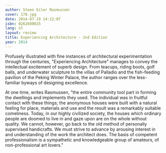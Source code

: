 ```yaml
---
author: Steen Eiler Rasmussen
cover: 178.jpg
date: 2014-07-19 14:12:07
isbn: 0262680025
lang: nl
layout: review
title: Experiencing Architecture - 2nd Edition
year: 2014
---
```

Profusely illustrated with fine instances of architectural experimentation through the centuries, "Experiencing Architecture" manages to convey the intellectual excitement of superb design. From teacups, riding boots, golf balls, and underwater sculpture to the villas of Palladio and the fish-feeding pavilion of the Peking Winter Palace, the author ranges over the less-familiar byways of designing excellence.
 
 At one time, writes Rasmussen, "the entire community tool part in forming the dwellings and implements they used. The individual was in fruitful contact with these things; the anonymous houses were built with a natural feeling for place, materials and use and the result was a remarkably suitable comeliness. Today, in our highly civilized society, the houses which ordinary people are doomed to live in and gaze upon are on the whole without quality. We cannot, however, go back to the old method of personally supervised handicrafts. We must strive to advance by arousing interest in and understanding of the work the architect does. The basis of competent professionalism is a sympathetic and knowledgeable group of amateurs, of non-professional art lovers."
